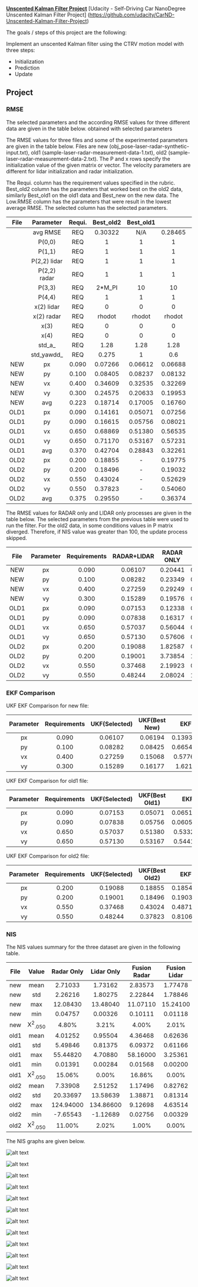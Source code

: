 **[Unscented Kalman Filter Project](./README.md)**
[Udacity - Self-Driving Car NanoDegree Unscented Kalman Filter Project]
(https://github.com/udacity/CarND-Unscented-Kalman-Filter-Project)

[//]: # (References)
[image_nfl]: ./images/new_fusion_lidar.png "New Fusion Lidar"
[image_nfr]: ./images/new_fusion_radar.png "New Fusion Radar"
[image_nlo]: ./images/new_lidar.png "New Lidar Only"
[image_nro]: ./images/new_radar.png "New Radar Only"
[image_1fl]: ./images/old1_fusion_lidar.png "Old1 Fusionarp Example"
[image_1fr]: ./images/old1_fusion_radar.png "Old1 Fusionary"
[image_1lo]: ./images/old1_lidar.png "Old1 Lidar Only"
[image_1ro]: ./images/old1_radar.png "Old1 Radar Only"
[image_2fl]: ./images/old2_fusion_lidar.png "Old2 Fusionrp Example"
[image_2fr]: ./images/old2_fusion_radar.png "Old2 Fusionry"
[image_2lo]: ./images/old2_lidar.png "Old2 Lidar Only"
[image_2ro]: ./images/old2_radar.png "Old2 Radar Only"

The goals / steps of this project are the following:

Implement an unscented Kalman filter using the CTRV motion model with three steps:
* Initialization
* Prediction
* Update

## Project

### RMSE

The selected parameters and the according RMSE values for three different data are given in the table below. obtained with selected parameters

The RMSE values for three files and some of the experimented parameters are given in the table below. Files are new (obj_pose-laser-radar-synthetic-input.txt), old1 (sample-laser-radar-measurement-data-1.txt), old2 (sample-laser-radar-measurement-data-2.txt). The P and x rows specify the initialization value of the given matrix or vector. The velocity parameters are different for lidar initialization and radar initialization.

The Requi. column has the requirement values specified in the rubric. Best_old2 column has the parameters that worked best on the old2 data, similarly Best_old1 on the old1 data and Best_new on the new data. The Low.RMSE column has the parameters that were result in the lowest average RMSE. The selected column has the selected parameters.

|   File     |  Parameter    |  Requi. | Best_old2 | Best_old1 |           |           |           |           |           | Best_new  | Low.RMSE  |           |  SELECTED |
|:----------:|:-------------:|:-------:|:---------:|:---------:|:---------:|:---------:|:---------:|:---------:|:---------:|:---------:|:---------:|:---------:|:---------:|
|            |  avg RMSE     |  REQ    |  0.30322  |    N/A    |  0.28465  |  0.26635  |  0.26219  |  0.26205  |  0.26064  |           |  0.25766  |  0.25908  |  0.25824  |
|            |  P(0,0)       |  REQ    |  1        |    1      |  1        |  1        |  1        |  1        |  1        |  1        |  0.5      |  2        |  1        |
|            |  P(1,1)       |  REQ    |  1        |    1      |  1        |  1        |  1        |  1        |  1        |  1        |  0.5      |  2        |  1        |
|            |  P(2,2) lidar |  REQ    |  1        |    1      |  1        |  1        |  20       |  20       |  20       |  20       |  20       |  20       |  20       |
|            |  P(2,2) radar |  REQ    |  1        |    1      |  1        |  1        |  20       |  1        |  1        |  1        |  1        |  1        |  1        |
|            |  P(3,3)       |  REQ    |  2*M_PI   |    10     |  10       |  10       |  10       |  10       |  13.15    |  13.15    |  13.15    |  13.15    |  13.15    |
|            |  P(4,4)       |  REQ    |  1        |    1      |  1        |  1        |  1        |  1        |  1        |  1        |  0.1      |  0.1      |  0.1      |
|            |  x(2) lidar   |  REQ    |  0        |    0      |  0        |  0        |  0        |  0        |  0        |  5        |  0        |  0        |  0        |
|            |  x(2) radar   |  REQ    |  rhodot   |    rhodot |  rhodot   |  rhodot   |  rhodot   |  rhodot   |  rhodot   |  rhodot   |  rhodot   |  rhodot   |  rhodot   |
|            |  x(3)         |  REQ    |  0        |    0      |  0        |  0        |  0        |  0        |  0        |  0        |  0        |  0        |  0        |
|            |  x(4)         |  REQ    |  0        |    0      |  0        |  0        |  0        |  0        |  0        |  0        |  0        |  0        |  0        |
|            |  std_a_       |  REQ    |  1.28     |    1.28   |  1.28     |  0.6      |  0.6      |  0.6      |  0.6      |  0.6      |  0.6      |  0.6      |  0.6      |
|            |  std_yawdd_   |  REQ    |  0.275    |    1      |  0.6      |  0.6      |  0.6      |  0.6      |  0.6      |  0.6      |  0.6      |  0.6      |  0.6      |
|   NEW      |  px           |  0.090  |  0.07266  |  0.06612  |  0.06688  |  0.06135  |  0.06122  |  0.06122  |  0.06118  |  0.06194  |  0.06107  |  0.06106  |  0.06107  |
|   NEW      |  py           |  0.100  |  0.08405  |  0.08237  |  0.08132  |  0.08355  |  0.08397  |  0.08397  |  0.08290  |  0.08425  |  0.08272  |  0.08315  |  0.08282  |
|   NEW      |  vx           |  0.400  |  0.34609  |  0.32535  |  0.32269  |  0.31807  |  0.27277  |  0.27277  |  0.27266  |  0.15068  |  0.27395  |  0.27215  |  0.27259  |
|   NEW      |  vy           |  0.300  |  0.24575  |  0.20633  |  0.19953  |  0.19367  |  0.18756  |  0.18756  |  0.16066  |  0.16177  |  0.15274  |  0.15303  |  0.15289  |
|   NEW      |  avg          |  0.223  |  0.18714  |  0.17005  |  0.16760  |  0.16416  |  0.15138  |  0.15138  |  0.14435  |  0.11466  |  0.14262  |  0.14235  |  0.14234  |
|   OLD1     |  px           |  0.090  |  0.14161  |  0.05071  |  0.07256  |  0.07165  |  0.07148  |  0.07165  |  0.07163  |     -     |  0.07152  |  0.07153  |  0.07153  |
|   OLD1     |  py           |  0.090  |  0.16615  |  0.05756  |  0.08021  |  0.07757  |  0.07835  |  0.07758  |  0.07743  |     -     |  0.07838  |  0.07837  |  0.07838  |
|   OLD1     |  vx           |  0.650  |  0.68869  |  0.51380  |  0.56535  |  0.56874  |  0.56801  |  0.56873  |  0.57031  |     -     |  0.57038  |  0.57037  |  0.57037  |
|   OLD1     |  vy           |  0.650  |  0.71170  |  0.53167  |  0.57231  |  0.56764  |  0.56954  |  0.56766  |  0.56905  |     -     |  0.57130  |  0.57129  |  0.57130  |
|   OLD1     |  avg          |  0.370  |  0.42704  |  0.28843  |  0.32261  |  0.32140  |  0.32184  |  0.32140  |  0.32210  |     -     |  0.32290  |  0.32289  |  0.32289  |
|   OLD2     |  px           |  0.200  |  0.18855  |     -     |  0.19775  |  0.19118  |  0.19114  |  0.19114  |  0.19124  |  0.18892  |  0.19050  |  0.19216  |  0.19088  |
|   OLD2     |  py           |  0.200  |  0.18496  |     -     |  0.19032  |  0.19002  |  0.19001  |  0.19001  |  0.18991  |  0.19400  |  0.18918  |  0.19162  |  0.19001  |
|   OLD2     |  vx           |  0.550  |  0.43024  |     -     |  0.52629  |  0.37492  |  0.37438  |  0.37438  |  0.37347  |  0.51077  |  0.36811  |  0.38146  |  0.37468  |
|   OLD2     |  vy           |  0.550  |  0.37823  |     -     |  0.54060  |  0.49781  |  0.49790  |  0.49790  |  0.50727  |  0.49780  |  0.48213  |  0.48276  |  0.48244  |
|   OLD2     |  avg          |  0.375  |  0.29550  |     -     |  0.36374  |  0.31348  |  0.31336  |  0.31336  |  0.31547  |  0.34787  |  0.30748  |  0.31200  |  0.30950  |


The RMSE values for RADAR only and LIDAR only processes are given in the table below. The selected parameters from the previous table were used to run the filter. For the old2 data, in some conditions values in P matrix diverged. Therefore, if NIS value was greater than 100, the update process skipped.

|  File  | Parameter | Requirements | RADAR+LIDAR | RADAR ONLY  | LIDAR ONLY  |
|:------:|:---------:|:------------:|:-----------:|:-----------:|:-----------:|
|  NEW   | px        | 0.090        | 0.06107     | 0.20441     | 0.15989     |
|  NEW   | py        | 0.100        | 0.08282     | 0.23349     | 0.14592     |
|  NEW   | vx        | 0.400        | 0.27259     | 0.29249     | 0.46023     |
|  NEW   | vy        | 0.300        | 0.15289     | 0.19576     | 0.20690     |
|  OLD1  | px        | 0.090        | 0.07153     | 0.12338     | 0.11348     |
|  OLD1  | py        | 0.090        | 0.07838     | 0.16317     | 0.12891     |
|  OLD1  | vx        | 0.650        | 0.57037     | 0.56044     | 0.67635     |
|  OLD1  | vy        | 0.650        | 0.57130     | 0.57606     | 0.61939     |
|  OLD2  | px        | 0.200        | 0.19088     | 1.82587     | 0.28737     |
|  OLD2  | py        | 0.200        | 0.19001     | 3.73854     | 1.94057     |
|  OLD2  | vx        | 0.550        | 0.37468     | 2.19923     | 0.95943     |
|  OLD2  | vy        | 0.550        | 0.48244     | 2.08024     | 1.00235     |

### EKF Comparison

UKF EKF Comparison for new file:

| Parameter | Requirements | UKF(Selected) | UKF(Best New)  | EKF           |
|:---------:|:------------:|:-------------:|:--------------:|:-------------:|
| px        | 0.090        | 0.06107       | 0.06194        | 0.139367      |
| py        | 0.100        | 0.08282       | 0.08425        | 0.665491      |
| vx        | 0.400        | 0.27259       | 0.15068        | 0.57764       |
| vy        | 0.300        | 0.15289       | 0.16177        | 1.6215        |

UKF EKF Comparison for old1 file:

| Parameter | Requirements | UKF(Selected) | UKF(Best Old1) | EKF           |
|:---------:|:------------:|:-------------:|:--------------:|:-------------:|
| px        | 0.090        | 0.07153       | 0.05071        | 0.0651648     |
| py        | 0.090        | 0.07838       | 0.05756        | 0.0605379     |
| vx        | 0.650        | 0.57037       | 0.51380        | 0.533212      |
| vy        | 0.650        | 0.57130       | 0.53167        | 0.544193      |

UKF EKF Comparison for old2 file:

| Parameter | Requirements | UKF(Selected) | UKF(Best Old2) | EKF           |
|:---------:|:------------:|:-------------:|:--------------:|:-------------:|
| px        | 0.200        | 0.19088       | 0.18855        | 0.185495      |
| py        | 0.200        | 0.19001       | 0.18496        | 0.190302      |
| vx        | 0.550        | 0.37468       | 0.43024        | 0.487137      |
| vy        | 0.550        | 0.48244       | 0.37823        | 0.810657      |

### NIS

The NIS values summary for the three dataset are given in the following table.

|   File   |  Value                         |  Radar Only  |  Lidar Only  |  Fusion Radar  |  Fusion Lidar |
|:--------:|:------------------------------:|:------------:|:------------:|:--------------:|:-------------:|
|   new    |  mean                          |  2.71033     |  1.73162     |  2.83573       |  1.77478      |
|   new    |  std                           |  2.26216     |  1.80275     |  2.22844       |  1.78846      |
|   new    |  max                           |  12.08430    |  13.48040    |  11.07110      |  15.24100     |
|   new    |  min                           |  0.04757     |  0.00326     |  0.10111       |  0.01118      |
|   new    |  X<sup>2</sup><sub>.050</sub>  |  4.80%       |  3.21%       |  4.00%         |  2.01%        |
|   old1   |  mean                          |  4.01252     |  0.95504     |  4.36468       |  0.62636      |
|   old1   |  std                           |  5.49846     |  0.81375     |  6.09372       |  0.61166      |
|   old1   |  max                           |  55.44820    |  4.70880     |  58.16000      |  3.25361      |
|   old1   |  min                           |  0.01391     |  0.00284     |  0.01568       |  0.00200      |
|   old1   |  X<sup>2</sup><sub>.050</sub>  |  15.06%      |  0.00%       |  16.86%        |  0.00%        |
|   old2   |  mean                          |  7.33908     |  2.51252     |  1.17496       |  0.82762      |
|   old2   |  std                           |  20.33697    |  13.58639    |  1.38871       |  0.81314      |
|   old2   |  max                           |  124.94000   |  134.86600   |  9.12698       |  4.63514      |
|   old2   |  min                           |  -7.65543    |  -1.12689    |  0.02756       |  0.00329      |
|   old2   |  X<sup>2</sup><sub>.050</sub>  |  11.00%      |  2.02%       |  1.00%         |  0.00%        |

The NIS graphs are given below.

![alt text][image_nfl]

![alt text][image_nfr]

![alt text][image_nlo]

![alt text][image_nro]

![alt text][image_1fl]

![alt text][image_1fr]

![alt text][image_1lo]

![alt text][image_1ro]

![alt text][image_2fl]

![alt text][image_2fr]

![alt text][image_2lo]

![alt text][image_2ro]



